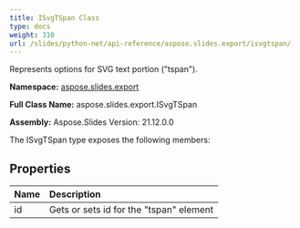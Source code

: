 ```yaml
---
title: ISvgTSpan Class
type: docs
weight: 310
url: /slides/python-net/api-reference/aspose.slides.export/isvgtspan/
---
```


Represents options for SVG text portion ("tspan").

**Namespace:** [aspose.slides.export](/slides/python-net/api-reference/aspose.slides.export/)

**Full Class Name:** aspose.slides.export.ISvgTSpan

**Assembly:**  Aspose.Slides Version: 21.12.0.0

The ISvgTSpan type exposes the following members:
## **Properties**
|**Name**|**Description**|
| :- | :- |
|id|Gets or sets id for the "tspan" element|
